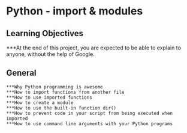 # Python - import & modules

## Learning Objectives
   ***At the end of this project, you are expected to be able to explain to anyone, without the help of Google.
## General
    ***Why Python programming is awesome
    ***How to import functions from another file
    ***How to use imported functions
    ***How to create a module
    ***How to use the built-in function dir()
    ***How to prevent code in your script from being executed when imported
    ***How to use command line arguments with your Python programs
